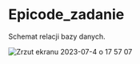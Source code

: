 # Epicode_zadanie
Schemat relacji bazy danych.

![Zrzut ekranu 2023-07-4 o 17 57 07](https://github.com/DygonDev/Epicode_zadanie/assets/136848344/6b0a0093-b66e-4b46-aad8-e9eb2c82b5c3)
